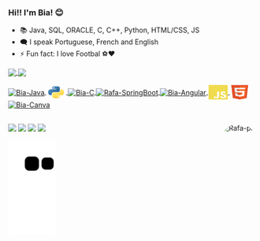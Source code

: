 ### Hi!! I'm Bia! 😊 


- 📚 Java, SQL, ORACLE, C, C++, Python, HTML/CSS, JS
- 🗨 I speak Portuguese, French and English
- ⚡ Fun fact: I love Footbal ⚽❤


<div>
  <a href="https://github.com/BiancaFr">
  <img height="180em" align ="center"  src="https://github-readme-stats.vercel.app/api?username=BiancaFr&show_icons=true&theme=radical"/>
  <img height="170em" align ="center"  src="https://github-readme-stats.vercel.app/api/top-langs/?username=BiancaFr&layout=compact&theme=radical"/>
</div>
<div style="display: inline_block"><br>
  <img align="center" alt="Bia-Java" height="40" width="50" src="https://cdn.jsdelivr.net/gh/devicons/devicon/icons/java/java-original-wordmark.svg" >
  <img align="center" alt="Bia-Python" height="30" width="40" src="https://raw.githubusercontent.com/devicons/devicon/master/icons/python/python-original.svg">
  <img align="center" alt="Bia-C" height="30" width="40" src="https://cdn.jsdelivr.net/gh/devicons/devicon/icons/c/c-original.svg">
  <img align="center" alt="Rafa-SpringBoot" height="30" width="28" src="https://user-images.githubusercontent.com/33158051/103925017-e7673b80-50e4-11eb-9379-ceb82e3f382c.png">
  <img align="center" alt="Bia-Angular" height="30" width="40" src="https://cdn.jsdelivr.net/gh/devicons/devicon/icons/angularjs/angularjs-original.svg">
  <img align="center" alt="Bia-Js" height="30" width="40" src="https://raw.githubusercontent.com/devicons/devicon/master/icons/javascript/javascript-plain.svg">
  <img align="center" alt="Bia-HTML" height="30" width="40" src="https://raw.githubusercontent.com/devicons/devicon/master/icons/html5/html5-original.svg">
  <img align="center" alt="Bia-Canva" height="30" width="40" src="https://cdn.jsdelivr.net/gh/devicons/devicon/icons/canva/canva-original.svg"> 
  </div>
  
  ##
  
  <img align="right" alt="Rafa-pic" height="180" style="border-radius:50px;" src="https://lh3.googleusercontent.com/pw/AM-JKLVhySx1Zn8h-upi69-HinCUW0S69BS-uMAjZoYxeeHB2q1jwtq0FDqb1CoVJdOkRWBTuo0zaWMiqvrSNxXd9Kn0yyhliZICQzoDl80hN1BRwjWc-MO7JbmcCkeyXr-QPgOrot-uWfXtHMYoGO2cnPAK=s600-no?authuser=0">
   <div> 
</div>
  
  ##
  
  <div> 
  <a href="https://www.instagram.com/biancafrts/" target="_blank"><img src="https://img.shields.io/badge/-Instagram-%23E4405F?style=for-the-badge&logo=instagram&logoColor=white" target="_blank"></a>
  <a href="https://t.me/biafreitass" target="_blank"><img src="https://img.shields.io/badge/Telegram-2CA5E0?style=for-the-badge&logo=telegram&logoColor=white" target="_blank"></a>
  <a href = "mailto:bianca.frts@hotmail.com"><img src="https://img.shields.io/badge/-Gmail-%23333?style=for-the-badge&logo=gmail&logoColor=white" target="_blank"></a>
  <a href="https://www.linkedin.com/in/biafr/" target="_blank"><img src="https://img.shields.io/badge/-LinkedIn-%230077B5?style=for-the-badge&logo=linkedin&logoColor=white" target="_blank"></a> 
  
    
    
  ![Snake animation](https://github.com/rafaballerini/rafaballerini/blob/output/github-contribution-grid-snake.svg)
</div>
